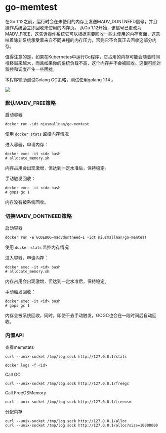 # go-memtest

在Go 1.12之前，运行时会在未使用的内存上发送MADV_DONTNEED信号，并且操作系统会立即回收未使用的内存页。 从Go 1.12开始，该信号已更改为MADV_FREE，这告诉操作系统它可以根据需要回收一些未使用的内存页面，这意味着除非系统承受着来自不同进程的内存压力，否则它不会真正去回收这部分内存。

值得注意的是，如果在Kubernetes中运行Go程序，它占用的内存可能会随着时间推移越来越大，而且如果你的系统负载不高，这个内存并不会被回收。这很可能对监控和调度产生一些困扰。

本程序辅助测试Golang GC策略，测试使用golang 1.14 。

[![](http://img.youtube.com/vi/cWj_fyWufdk/0.jpg)](http://www.youtube.com/watch?v=cWj_fyWufdk "Golang GC Test")

### 默认MADV_FREE策略

启动容器

```
docker run -idt niusmallnan/go-memtest
```

使用 `docker stats` 监控内存情况

进入容器，申请内存：

```
docker exec -it <id> bash
# allocate_memory.sh
```

内存占用会出现激增，但达到一定水准后，保持稳定。

手动触发回收：

```
docker exec -it <id> bash
# gops gc 1
```

内存没有被系统回收。

### 切换MADV_DONTNEED策略

启动容器

```
docker run -e GODEBUG=madvdontneed=1 -idt niusmallnan/go-memtest
```

使用 `docker stats` 监控内存情况

进入容器，申请内存：

```
docker exec -it <id> bash
# allocate_memory.sh
```

内存占用会出现激增，但达到一定水准后，保持稳定。

手动触发回收：

```
docker exec -it <id> bash
# gops gc 1
```

内存会被系统回收，同时，即使不去手动触发，GOGC也会在一段时间后自动回收。


### 内置API

查看memstats

```
curl --unix-socket /tmp/log.sock http://127.0.0.1/stats

docker logs -f <id>
```

Call GC

```
curl --unix-socket /tmp/log.sock http://127.0.0.1/freegc
```

Call FreeOSMemory

```
curl --unix-socket /tmp/log.sock http://127.0.0.1/freeosm
```

分配内存

```
curl --unix-socket /tmp/log.sock http://127.0.0.1/alloc
curl --unix-socket /tmp/log.sock http://127.0.0.1/alloc?size=10000000
```

